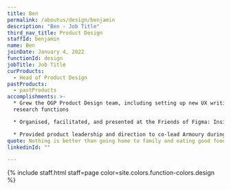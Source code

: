 ```yaml
---
title: Ben
permalink: /aboutus/design/benjamin
description: "Ben - Job Title"
third_nav_title: Product Design
staffId: benjamin
name: Ben
joinDate: January 4, 2022
functionId: design
jobTitle: Job Title
curProducts:
  - Head of Product Design
pastProducts:
  - pastProducts
accomplishments: >-
  * Grew the OGP Product Design team, including setting up new UX writing and UX
  research functions

  * Organised, facilitated, and presented at the Friends of Figma: Inside Design at OGP meet-up

  * Provided product leadership and direction to co-lead Armoury during HFPG'23
quote: Nothing is better than going home to family and eating good food and relaxing
linkedinId: ""

---
```


{% include staff.html staff=page color=site.colors.function-colors.design %}
